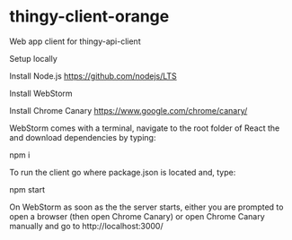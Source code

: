 # thingy-client-orange

Web app client for thingy-api-client


Setup locally

Install Node.js
https://github.com/nodejs/LTS

Install WebStorm

Install Chrome Canary
https://www.google.com/chrome/canary/

WebStorm comes with a terminal, navigate to the root folder of React the and download dependencies by typing:

npm i

To run the client go where package.json is located and, type:

npm start

On WebStorm as soon as the the server starts, either you are prompted to open a browser (then open Chrome Canary) or open Chrome Canary manually and go to http://localhost:3000/



